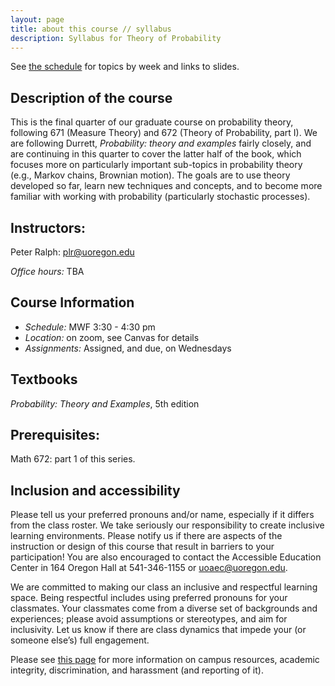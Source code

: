 ```yaml
---
layout: page
title: about this course // syllabus
description: Syllabus for Theory of Probability
---
```


See [the schedule](schedule.html) for topics by week and links to slides.

## Description of the course

This is the final quarter of our graduate course on probability theory,
following 671 (Measure Theory) and 672 (Theory of Probability, part I).
We are following Durrett, *Probability: theory and examples* fairly closely,
and are continuing in this quarter to cover the latter half of the book,
which focuses more on particularly important sub-topics in probability theory
(e.g., Markov chains, Brownian motion).
The goals are to use theory developed so far,
learn new techniques and concepts,
and to become more familiar with working with probability
(particularly stochastic processes).


## Instructors:

Peter Ralph: plr@uoregon.edu

*Office hours:* TBA


## Course Information

- *Schedule:* MWF 3:30 - 4:30 pm
- *Location:* on zoom, see Canvas for details
- *Assignments:* Assigned, and due, on Wednesdays

## Textbooks

*Probability: Theory and Examples*, 5th edition

## Prerequisites:

Math 672: part 1 of this series.


## Inclusion and accessibility

Please tell us your preferred pronouns and/or name,
especially if it differs from the class roster.
We take seriously our responsibility to create inclusive learning environments.
Please notify us if there are aspects of the instruction or design of this
course that result in barriers to your participation! You are also encouraged
to contact the Accessible Education Center in 164 Oregon Hall at 541-346-1155
or uoaec@uoregon.edu.

We are committed to making our class an inclusive and respectful learning space.
Being respectful includes using preferred pronouns for your classmates.
Your classmates come from a diverse set of backgrounds and experiences;
please avoid assumptions or stereotypes, and aim for inclusivity.
Let us know if there are class dynamics that impede your (or someone else’s) full engagement. 

Please see [this page](policies.html) for more information on
campus resources, academic integrity, discrimination, and harassment (and reporting of it).


